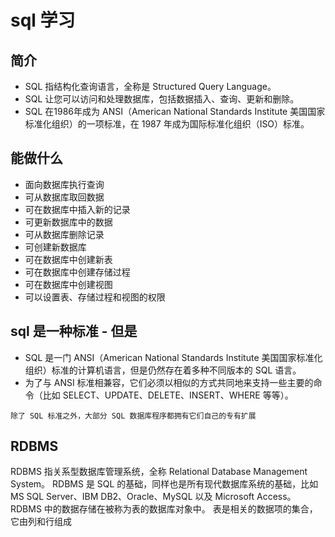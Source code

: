 # sql 学习
## 简介
- SQL 指结构化查询语言，全称是 Structured Query Language。
- SQL 让您可以访问和处理数据库，包括数据插入、查询、更新和删除。
- SQL 在1986年成为 ANSI（American National Standards Institute 美国国家标准化组织）的一项标准，在 1987 年成为国际标准化组织（ISO）标准。

## 能做什么
- 面向数据库执行查询
- 可从数据库取回数据
- 可在数据库中插入新的记录
- 可更新数据库中的数据
- 可从数据库删除记录
- 可创建新数据库
- 可在数据库中创建新表
- 可在数据库中创建存储过程
- 可在数据库中创建视图
- 可以设置表、存储过程和视图的权限

## sql 是一种标准 - 但是
- SQL 是一门 ANSI（American National Standards Institute 美国国家标准化组织）标准的计算机语言，但是仍然存在着多种不同版本的 SQL 语言。
- 为了与 ANSI 标准相兼容，它们必须以相似的方式共同地来支持一些主要的命令（比如 SELECT、UPDATE、DELETE、INSERT、WHERE 等等）。

``除了 SQL 标准之外，大部分 SQL 数据库程序都拥有它们自己的专有扩展``

## RDBMS
RDBMS 指关系型数据库管理系统，全称 Relational Database Management System。
RDBMS 是 SQL 的基础，同样也是所有现代数据库系统的基础，比如 MS SQL Server、IBM DB2、Oracle、MySQL 以及 Microsoft Access。
RDBMS 中的数据存储在被称为表的数据库对象中。
表是相关的数据项的集合，它由列和行组成

